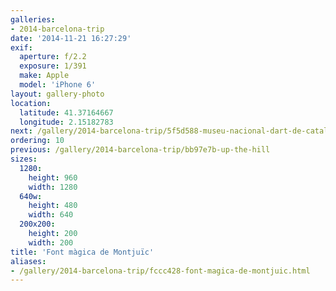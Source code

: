 ```yaml
---
galleries:
- 2014-barcelona-trip
date: '2014-11-21 16:27:29'
exif:
  aperture: f/2.2
  exposure: 1/391
  make: Apple
  model: 'iPhone 6'
layout: gallery-photo
location:
  latitude: 41.37164667
  longitude: 2.15182783
next: /gallery/2014-barcelona-trip/5f5d588-museu-nacional-dart-de-catalunya
ordering: 10
previous: /gallery/2014-barcelona-trip/bb97e7b-up-the-hill
sizes:
  1280:
    height: 960
    width: 1280
  640w:
    height: 480
    width: 640
  200x200:
    height: 200
    width: 200
title: 'Font màgica de Montjuïc'
aliases:
- /gallery/2014-barcelona-trip/fccc428-font-magica-de-montjuic.html
---
```

